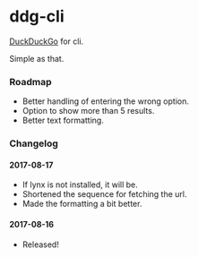 # ddg-cli

[DuckDuckGo](https://ddg.gg) for cli.

Simple as that.

### Roadmap

* Better handling of entering the wrong option.
* Option to show more than 5 results.
* Better text formatting.

### Changelog

#### 2017-08-17
* If lynx is not installed, it will be.
* Shortened the sequence for fetching the url.
* Made the formatting a bit better.

#### 2017-08-16
* Released!

